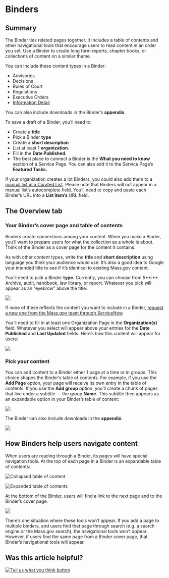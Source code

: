 # Binders

## Summary

The Binder ties related pages together. It includes a table of contents and other navigational tools that encourage users to read content in an order you set. Use a Binder to create long form reports, chapter books, or collections of content on a similar theme.

You can include these content types in a Binder:

* Advisories
* Decisions
* Rules of Court
* Regulations
* Executive Orders
* [Information Detail](information-details.md)

You can also include downloads in the Binder’s **appendix**.

To save a draft of a Binder, you’ll need to:

* Create a **title**
* Pick a Binder **type**
* Create a **short description**
* List at least 1 **organization.**
* Fill in the **Date Published.**
* The best place to connect a Binder is the **What you need to know** section of a Service Page. You can also add it to the Service Page’s **Featured Tasks.**

If your organization creates a lot Binders, you could also add them to a [manual list in a Curated List](curated-lists/). Please note that Binders will not appear in a manual list’s autocomplete field. You’ll need to copy and paste each Binder’s URL into a **List item’s** URL field.

## The Overview tab

### Your Binder’s cover page and table of contents

Binders create connections among your content. When you make a Binder, you’ll want to prepare users for what the collection as a whole is about. Think of the Binder as a cover page for the content it contains.

As with other content types, write the **title** and **short description** using language you think your audience would use. It’s also a good idea to Google your intended title to see if it’s identical to existing Mass.gov content.

You’ll need to pick a Binder **type.** Currently, you can choose from 5**:** Archive, audit, handbook, law library, or report. Whatever you pick will appear as an “eyebrow” above the title:

![](https://cdn-images-1.medium.com/max/800/0*fiChzuibYyJ-ugW8.)

If none of these reflects the content you want to include in a Binder, [request a new one from the Mass.gov team through ServiceNow](https://massgov.service-now.com/sp?id=sc_cat_item&sys_id=0bb8e784dbec0700f132fb37bf9619fe).

You’ll need to fill in at least one Organization Page in the **Organization\(s\)** field. Whatever you select will appear above your entries for the **Date Published** and **Last Updated** fields. Here’s how this content will appear for users:

![](https://cdn-images-1.medium.com/max/800/0*QX9OZ0eb_DqvRKrW.)

### Pick your content

You can add content to a Binder either 1 page at a time or in groups. This choice shapes the Binder’s table of contents. For example, if you use the **Add Page** option, your page will receive its own entry in the table of contents. If you use the **Add group** option, you’ll create a chunk of pages that live under a subtitle — the group **Name.** This subtitle then appears as an expandable option in your Binder’s table of content:

![](https://cdn-images-1.medium.com/max/800/0*kPabLZSXNO1SjQO-.)

The Binder can also include downloads in the **appendix**:

![](https://cdn-images-1.medium.com/max/800/0*7cw7QgZeCuLHpO2m.)

## How Binders help users navigate content

When users are reading through a Binder, its pages will have special navigation tools. At the top of each page in a Binder is an expandable table of contents:

![Collapsed table of content](https://cdn-images-1.medium.com/max/800/0*UXau3LmthRqPzA2b.)

![Expanded table of contents](https://cdn-images-1.medium.com/max/800/0*7RWo4uFSQ8an7UVE.)

At the bottom of the Binder, users will find a link to the next page and to the Binder’s cover page.

![](https://cdn-images-1.medium.com/max/800/0*aksxZ9rdzrKmGte-.)

There’s one situation where these tools won’t appear. If you add a page to multiple binders, and users find that page through search \(e.g. a search engine or the Mass.gov search\), the navigational tools won’t appear. However, if users find the same page from a Binder cover page, that Binder’s navigational tools will appear.

## Was this article helpful?

[![Tell us what you think button](https://blobscdn.gitbook.com/v0/b/gitbook-28427.appspot.com/o/assets%2F-LJ04qJGAHkvdE13BfdG%2F-LSz77NBAwnSNpMPT3df%2F-LSz7xSmyKXltd4avaCt%2FKB%20survey%20button%20POC%202.png?alt=media&token=8d071cab-8b95-48a3-a332-13e3fc8d9f96)](https://massgov.formstack.com/forms/mass_gov_knowledge_base_feedback?article=binders)

